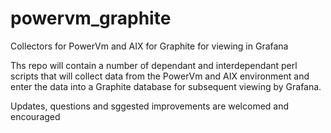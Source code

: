 # powervm_graphite
Collectors for PowerVm and AIX for Graphite for viewing in Grafana

Ths repo will contain a number of dependant and interdependant perl scripts that will collect data from the PowerVm and AIX environment
and enter the data into a Graphite database for subsequent viewing by Grafana.

Updates, questions and sggested improvements are welcomed and encouraged
